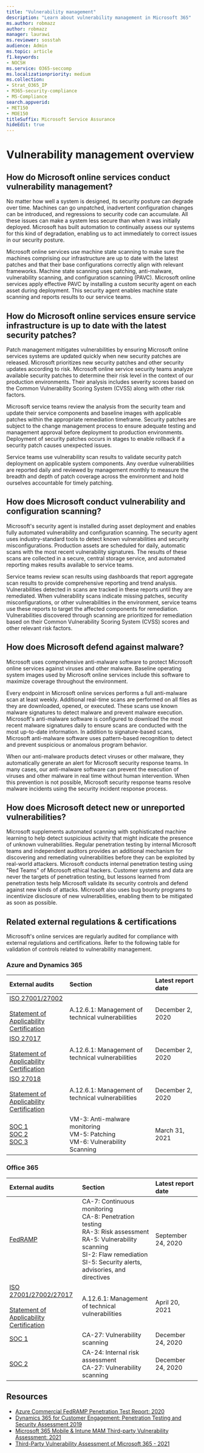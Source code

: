 ```yaml
---
title: "Vulnerability management"
description: "Learn about vulnerability management in Microsoft 365"
ms.author: robmazz
author: robmazz
manager: laurawi
ms.reviewer: sosstah
audience: Admin
ms.topic: article
f1.keywords:
- NOCSH
ms.service: O365-seccomp
ms.localizationpriority: medium
ms.collection:
- Strat_O365_IP
- M365-security-compliance
- MS-Compliance
search.appverid:
- MET150
- MOE150
titleSuffix: Microsoft Service Assurance
hideEdit: true
---
```


# Vulnerability management overview

## How do Microsoft online services conduct vulnerability management?

No matter how well a system is designed, its security posture can degrade over time. Machines can go unpatched, inadvertent configuration changes can be introduced, and regressions to security code can accumulate. All these issues can make a system less secure than when it was initially deployed. Microsoft has built automation to continually assess our systems for this kind of degradation, enabling us to act immediately to correct issues in our security posture.

Microsoft online services use machine state scanning to make sure the machines comprising our infrastructure are up to date with the latest patches and that their base configurations correctly align with relevant frameworks. Machine state scanning uses patching, anti-malware, vulnerability scanning, and configuration scanning (PAVC). Microsoft online services apply effective PAVC by installing a custom security agent on each asset during deployment. This security agent enables machine state scanning and reports results to our service teams.

## How do Microsoft online services ensure service infrastructure is up to date with the latest security patches?

Patch management mitigates vulnerabilities by ensuring Microsoft online services systems are updated quickly when new security patches are released. Microsoft prioritizes new security patches and other security updates according to risk. Microsoft online service security teams analyze available security patches to determine their risk level in the context of our production environments. Their analysis includes severity scores based on the Common Vulnerability Scoring System (CVSS) along with other risk factors.

Microsoft service teams review the analysis from the security team and update their service components and baseline images with applicable patches within the appropriate remediation timeframe. Security patches are subject to the change management process to ensure adequate testing and management approval before deployment to production environments. Deployment of security patches occurs in stages to enable rollback if a security patch causes unexpected issues.

Service teams use vulnerability scan results to validate security patch deployment on applicable system components. Any overdue vulnerabilities are reported daily and reviewed by management monthly to measure the breadth and depth of patch coverage across the environment and hold ourselves accountable for timely patching.

## How does Microsoft conduct vulnerability and configuration scanning?

Microsoft's security agent is installed during asset deployment and enables fully automated vulnerability and configuration scanning. The security agent uses industry-standard tools to detect known vulnerabilities and security misconfigurations. Production assets are scheduled for daily, automatic scans with the most recent vulnerability signatures. The results of these scans are collected in a secure, central storage service, and automated reporting makes results available to service teams.

Service teams review scan results using dashboards that report aggregate scan results to provide comprehensive reporting and trend analysis. Vulnerabilities detected in scans are tracked in these reports until they are remediated. When vulnerability scans indicate missing patches, security misconfigurations, or other vulnerabilities in the environment, service teams use these reports to target the affected components for remediation. Vulnerabilities discovered through scanning are prioritized for remediation based on their Common Vulnerability Scoring System (CVSS) scores and other relevant risk factors.

## How does Microsoft defend against malware?

Microsoft uses comprehensive anti-malware software to protect Microsoft online services against viruses and other malware. Baseline operating system images used by Microsoft online services include this software to maximize coverage throughout the environment.

Every endpoint in Microsoft online services performs a full anti-malware scan at least weekly. Additional real-time scans are performed on all files as they are downloaded, opened, or executed. These scans use known malware signatures to detect malware and prevent malware execution. Microsoft's anti-malware software is configured to download the most recent malware signatures daily to ensure scans are conducted with the most up-to-date information. In addition to signature-based scans, Microsoft anti-malware software uses pattern-based recognition to detect and prevent suspicious or anomalous program behavior.

When our anti-malware products detect viruses or other malware, they automatically generate an alert for Microsoft security response teams. In many cases, our anti-malware software can prevent the execution of viruses and other malware in real time without human intervention. When this prevention is not possible, Microsoft security response teams resolve malware incidents using the security incident response process.

## How does Microsoft detect new or unreported vulnerabilities?

Microsoft supplements automated scanning with sophisticated machine learning to help detect suspicious activity that might indicate the presence of unknown vulnerabilities. Regular penetration testing by internal Microsoft teams and independent auditors provides an additional mechanism for discovering and remediating vulnerabilities before they can be exploited by real-world attackers. Microsoft conducts internal penetration testing using "Red Teams" of Microsoft ethical hackers. Customer systems and data are never the targets of penetration testing, but lessons learned from penetration tests help Microsoft validate its security controls and defend against new kinds of attacks. Microsoft also uses bug bounty programs to incentivize disclosure of new vulnerabilities, enabling them to be mitigated as soon as possible.

## Related external regulations & certifications

Microsoft's online services are regularly audited for compliance with external regulations and certifications. Refer to the following table for validation of controls related to vulnerability management.

### Azure and Dynamics 365

| **External audits** | **Section** | **Latest report date** |
|:--------|:-------|:---------|
| [ISO 27001/27002](https://servicetrust.microsoft.com/ViewPage/MSComplianceGuideV3?command=Download&downloadType=Document&downloadId=e9116047-f327-430c-a83f-166b7e561ad6&tab=7027ead0-3d6b-11e9-b9e1-290b1eb4cdeb&docTab=7027ead0-3d6b-11e9-b9e1-290b1eb4cdeb_ISO_Reports) <br> <br> [Statement of Applicability](https://servicetrust.microsoft.com/ViewPage/MSComplianceGuideV3?command=Download&downloadType=Document&downloadId=00af6c3e-7f3e-4e0d-8b0e-79f45ef2cef1&tab=7027ead0-3d6b-11e9-b9e1-290b1eb4cdeb&docTab=7027ead0-3d6b-11e9-b9e1-290b1eb4cdeb_ISO_Reports) <br> [Certification](https://servicetrust.microsoft.com/ViewPage/MSComplianceGuideV3?command=Download&downloadType=Document&downloadId=d7af5304-3a31-40e6-9abb-e26352305d41&tab=7027ead0-3d6b-11e9-b9e1-290b1eb4cdeb&docTab=7027ead0-3d6b-11e9-b9e1-290b1eb4cdeb_ISO_Reports) | A.12.6.1: Management of technical vulnerabilities | December 2, 2020 |
| [ISO 27017](https://servicetrust.microsoft.com/ViewPage/MSComplianceGuideV3?command=Download&downloadType=Document&downloadId=e9116047-f327-430c-a83f-166b7e561ad6&tab=7027ead0-3d6b-11e9-b9e1-290b1eb4cdeb&docTab=7027ead0-3d6b-11e9-b9e1-290b1eb4cdeb_ISO_Reports) <br><br> [Statement of Applicability](https://servicetrust.microsoft.com/ViewPage/MSComplianceGuideV3?command=Download&downloadType=Document&downloadId=a3bca0ac-867d-4204-b66b-13665f5f1e8d&tab=7027ead0-3d6b-11e9-b9e1-290b1eb4cdeb&docTab=7027ead0-3d6b-11e9-b9e1-290b1eb4cdeb_ISO_Reports) <br> [Certification](https://servicetrust.microsoft.com/ViewPage/MSComplianceGuideV3?command=Download&downloadType=Document&downloadId=25718a8a-f34d-41e1-a95a-c49246508787&tab=7027ead0-3d6b-11e9-b9e1-290b1eb4cdeb&docTab=7027ead0-3d6b-11e9-b9e1-290b1eb4cdeb_ISO_Reports) | A.12.6.1: Management of technical vulnerabilities | December 2, 2020 |
| [ISO 27018](https://servicetrust.microsoft.com/ViewPage/MSComplianceGuideV3?command=Download&downloadType=Document&downloadId=e9116047-f327-430c-a83f-166b7e561ad6&tab=7027ead0-3d6b-11e9-b9e1-290b1eb4cdeb&docTab=7027ead0-3d6b-11e9-b9e1-290b1eb4cdeb_ISO_Reports) <br><br> [Statement of Applicability](https://servicetrust.microsoft.com/ViewPage/MSComplianceGuideV3?command=Download&downloadType=Document&downloadId=00af6c3e-7f3e-4e0d-8b0e-79f45ef2cef1&tab=7027ead0-3d6b-11e9-b9e1-290b1eb4cdeb&docTab=7027ead0-3d6b-11e9-b9e1-290b1eb4cdeb_ISO_Reports) <br> [Certification](https://servicetrust.microsoft.com/ViewPage/MSComplianceGuideV3?command=Download&downloadType=Document&downloadId=56904fc3-0942-4ff5-9eef-7cabc751a25c&tab=7027ead0-3d6b-11e9-b9e1-290b1eb4cdeb&docTab=7027ead0-3d6b-11e9-b9e1-290b1eb4cdeb_ISO_Reports) | A.12.6.1: Management of technical vulnerabilities | December 2, 2020 |
| [SOC 1](https://servicetrust.microsoft.com/ViewPage/MSComplianceGuideV3?command=Download&downloadType=Document&downloadId=b8721ebd-af20-42fe-b22f-8332b0a19517&tab=7027ead0-3d6b-11e9-b9e1-290b1eb4cdeb&docTab=7027ead0-3d6b-11e9-b9e1-290b1eb4cdeb_SOC_%2F_SSAE_16_Reports) <br> [SOC 2](https://servicetrust.microsoft.com/ViewPage/MSComplianceGuideV3?command=Download&downloadType=Document&downloadId=234a0f57-83c1-4afc-a586-a0e7a59592f7&tab=7027ead0-3d6b-11e9-b9e1-290b1eb4cdeb&docTab=7027ead0-3d6b-11e9-b9e1-290b1eb4cdeb_SOC_%2F_SSAE_16_Reports) <br> [SOC 3](https://servicetrust.microsoft.com/ViewPage/MSComplianceGuideV3?command=Download&downloadType=Document&downloadId=75c8cbf6-e456-473c-a05e-34fea888ec2a&tab=7027ead0-3d6b-11e9-b9e1-290b1eb4cdeb&docTab=7027ead0-3d6b-11e9-b9e1-290b1eb4cdeb_SOC_%2F_SSAE_16_Reports)  | VM-3: Anti-malware monitoring <br> VM-5: Patching <br> VM-6: Vulnerability Scanning | March 31, 2021 |

### Office 365

| **External audits** | **Section** | **Latest report date** |
|:--------|:-------|:---------|
| [FedRAMP](https://compliance.microsoft.com/compliancemanager) | CA-7: Continuous monitoring <br> CA-8: Penetration testing <br> RA-3: Risk assessment <br> RA-5: Vulnerability scanning <br> SI-2: Flaw remediation <br> SI-5: Security alerts, advisories, and directives | September 24, 2020 |
| [ISO 27001/27002/27017](https://servicetrust.microsoft.com/ViewPage/MSComplianceGuideV3?command=Download&downloadType=Document&downloadId=08ce227f-d1d9-4c4c-b255-4f2e4ec8f941&tab=7027ead0-3d6b-11e9-b9e1-290b1eb4cdeb&docTab=7027ead0-3d6b-11e9-b9e1-290b1eb4cdeb_ISO_Reports) <br> <br> [Statement of Applicability](https://servicetrust.microsoft.com/ViewPage/MSComplianceGuideV3?command=Download&downloadType=Document&downloadId=c0df4ce8-c77e-4183-84eb-c8688470d8b1&tab=7027ead0-3d6b-11e9-b9e1-290b1eb4cdeb&docTab=7027ead0-3d6b-11e9-b9e1-290b1eb4cdeb_ISO_Reports) <br> [Certification](https://servicetrust.microsoft.com/ViewPage/MSComplianceGuideV3?command=Download&downloadType=Document&downloadId=1e84a14a-2468-45ac-9412-5e53250d57ec&tab=7027ead0-3d6b-11e9-b9e1-290b1eb4cdeb&docTab=7027ead0-3d6b-11e9-b9e1-290b1eb4cdeb_ISO_Reports) | A.12.6.1: Management of technical vulnerabilities | April 20, 2021 |
| [SOC 1](https://servicetrust.microsoft.com/ViewPage/MSComplianceGuideV3?command=Download&downloadType=Document&downloadId=90df3f9c-3aaf-4dbf-99d0-ca9f2991721b&tab=7027ead0-3d6b-11e9-b9e1-290b1eb4cdeb&docTab=7027ead0-3d6b-11e9-b9e1-290b1eb4cdeb_SOC_%2F_SSAE_16_Reports) | CA-27: Vulnerability scanning | December 24, 2020 |
| [SOC 2](https://servicetrust.microsoft.com/ViewPage/MSComplianceGuideV3?command=Download&downloadType=Document&downloadId=a73c1738-7892-42b7-acd3-87b6371c53f6&tab=7027ead0-3d6b-11e9-b9e1-290b1eb4cdeb&docTab=7027ead0-3d6b-11e9-b9e1-290b1eb4cdeb_SOC_%2F_SSAE_16_Reports) | CA-24: Internal risk assessment <br> CA-27: Vulnerability scanning | December 24, 2020 |

## Resources

- [Azure Commercial FedRAMP Penetration Test Report: 2020](https://servicetrust.microsoft.com/ViewPage/TrustDocuments?command=Download&downloadType=Document&downloadId=66f6845d-e84f-46f8-b2e6-56b143934887&docTab=6d000410-c9e9-11e7-9a91-892aae8839ad_Pen_Test_and_Security_Assessments)
- [Dynamics 365 for Customer Engagement: Penetration Testing and Security Assessment 2019](https://servicetrust.microsoft.com/ViewPage/TrustDocuments?command=Download&downloadType=Document&downloadId=5bb09fcc-5d20-4fad-a747-af362819e1c0&docTab=6d000410-c9e9-11e7-9a91-892aae8839ad_Pen_Test_and_Security_Assessments)
- [Microsoft 365 Mobile & Intune MAM Third-party Vulnerability Assessment: 2021](https://servicetrust.microsoft.com/ViewPage/TrustDocuments?command=Download&downloadType=Document&downloadId=c1d6c9c5-deb9-4636-be91-143a3f94aca1&docTab=6d000410-c9e9-11e7-9a91-892aae8839ad_Pen_Test_and_Security_Assessments)
- [Third-Party Vulnerability Assessment of Microsoft 365 - 2021](https://servicetrust.microsoft.com/ViewPage/TrustDocumentsV3?command=Download&downloadType=Document&downloadId=602d532a-636c-46fc-834b-f34576487361&tab=7f51cb60-3d6c-11e9-b2af-7bb9f5d2d913&docTab=7f51cb60-3d6c-11e9-b2af-7bb9f5d2d913_Pen_Test_and_Security_Assessments)
